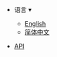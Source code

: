 - 语言 <span class="arrow">&#x25BE;</span>
  - [English](/en/)
  - [简体中文](/zh-cn/)

- [API](doc/markdown/index.md) &nbsp; &nbsp;
